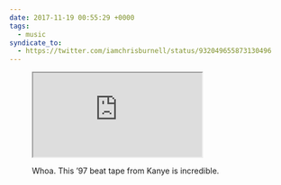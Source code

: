 ```yaml
---
date: 2017-11-19 00:55:29 +0000
tags:
  - music
syndicate_to:
  - https://twitter.com/iamchrisburnell/status/932049655873130496
---
```


<figure>
    <div class="media  media--youtube">
        <iframe src="https://www.youtube.com/embed/myrXQebr488" title="KanYe West 1997 Beat Tape (All 8 tracks)" webkitallowfullscreen mozallowfullscreen allowfullscreen></iframe>
    </div>
    <figcaption>
        <p>Whoa. This ’97 beat tape from Kanye is incredible.</p>
    </figcaption>
</figure>
